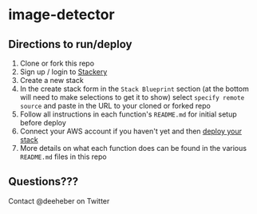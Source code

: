 # image-detector

## Directions to run/deploy
1. Clone or fork this repo
2. Sign up / login to [Stackery](https://www.stackery.io/)
3. Create a new stack
4. In the create stack form in the `Stack Blueprint` section (at the bottom will need to make selections to get it to show) select `specify remote source` and paste in the URL to your cloned or forked repo
5. Follow all instructions in each function's `README.md` for initial setup before deploy
6. Connect your AWS account if you haven't yet and then [deploy your stack](https://docs.stackery.io/docs/workflow/deploying-serverless-stacks/)
7. More details on what each function does can be found in the various `README.md` files in this repo

## Questions???
Contact @deeheber on Twitter
